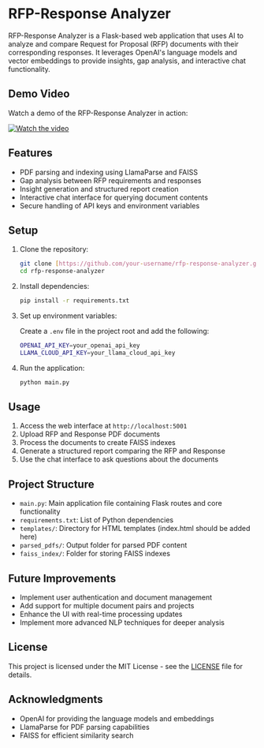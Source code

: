 # RFP-Response Analyzer

RFP-Response Analyzer is a Flask-based web application that uses AI to analyze and compare Request for Proposal (RFP) documents with their corresponding responses. It leverages OpenAI's language models and vector embeddings to provide insights, gap analysis, and interactive chat functionality.

## Demo Video

Watch a demo of the RFP-Response Analyzer in action:

[![Watch the video](https://img.youtube.com/vi/aqrYpZ2Pe3A/maxresdefault.jpg)](https://www.youtube.com/watch?v=aqrYpZ2Pe3A)

## Features

- PDF parsing and indexing using LlamaParse and FAISS
- Gap analysis between RFP requirements and responses
- Insight generation and structured report creation
- Interactive chat interface for querying document contents
- Secure handling of API keys and environment variables

## Setup

1. Clone the repository:

    ```bash
    git clone [https://github.com/your-username/rfp-response-analyzer.git](https://github.com/lesteroliver911/openai-rfp-response-analyzer)
    cd rfp-response-analyzer
    ```

2. Install dependencies:

    ```bash
    pip install -r requirements.txt
    ```

3. Set up environment variables:

    Create a `.env` file in the project root and add the following:

    ```bash
    OPENAI_API_KEY=your_openai_api_key
    LLAMA_CLOUD_API_KEY=your_llama_cloud_api_key
    ```

4. Run the application:

    ```bash
    python main.py
    ```

## Usage

1. Access the web interface at `http://localhost:5001`
2. Upload RFP and Response PDF documents
3. Process the documents to create FAISS indexes
4. Generate a structured report comparing the RFP and Response
5. Use the chat interface to ask questions about the documents

## Project Structure

- `main.py`: Main application file containing Flask routes and core functionality
- `requirements.txt`: List of Python dependencies
- `templates/`: Directory for HTML templates (index.html should be added here)
- `parsed_pdfs/`: Output folder for parsed PDF content
- `faiss_index/`: Folder for storing FAISS indexes

## Future Improvements

- Implement user authentication and document management
- Add support for multiple document pairs and projects
- Enhance the UI with real-time processing updates
- Implement more advanced NLP techniques for deeper analysis

## License

This project is licensed under the MIT License - see the [LICENSE](LICENSE) file for details.

## Acknowledgments

- OpenAI for providing the language models and embeddings
- LlamaParse for PDF parsing capabilities
- FAISS for efficient similarity search
